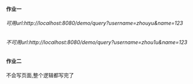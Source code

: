 #### 作业一
  ###### 可用url:http://localhost:8080/demo/query?username=zhouyu&name=123
  ###### 不可用url:http://localhost:8080/demo/query?username=zhou1u&name=123
  
#### 作业二
不会写页面,整个逻辑都写完了